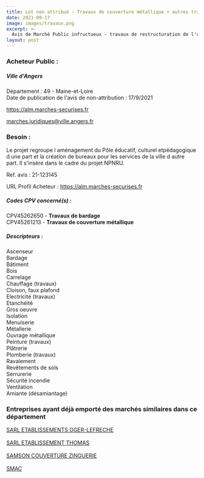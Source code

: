 ```yaml
---
title: Lot non attribué - Travaux de couverture métallique + autres travaux
date: 2021-09-17
image: images/travaux.png
excerpt: >-
  Avis de Marché Public infructueux - travaux de restructuration de l'ancien foyer des jeunes travailleurs dans le quartier npnru monplaisir à angers
layout: post
---
```


### Acheteur Public :
##### Ville d'Angers
Département : 49 - Maine-et-Loire<br/>
Date de publication de l'avis de non-attribution : 17/9/2021


https://alm.marches-securises.fr

marches.juridiques@ville.angers.fr


### Besoin :

Le projet regroupe l aménagement du Pôle éducatif, culturel etpédagogique d une part et la création de bureaux pour les services de la ville d autre part. Il s'insère dans le cadre du projet NPNRU.

Ref. avis : 21-123145

URL Profil Acheteur : https://alm.marches-securises.fr

##### Codes CPV concerné(s) :
CPV45262650 - **Travaux de bardage** <br/>
CPV45261213 - **Travaux de couverture métallique** <br/>

##### Descripteurs :
Ascenseur <br/>
Bardage <br/>
Bâtiment <br/>
Bois <br/>
Carrelage <br/>
Chauffage (travaux) <br/>
Cloison, faux plafond <br/>
Electricité (travaux) <br/>
Etanchéité <br/>
Gros oeuvre <br/>
Isolation <br/>
Menuiserie <br/>
Métallerie <br/>
Ouvrage métallique <br/>
Peinture (travaux) <br/>
Plâtrerie <br/>
Plomberie (travaux) <br/>
Ravalement <br/>
Revêtements de sols <br/>
Serrurerie <br/>
Sécurité incendie <br/>
Ventilation <br/>
Amiante (désamiantage) <br/>

### Entreprises ayant déjà emporté des marchés similaires dans ce département
<a href="/entreprise-544/siren-306041435">SARL ETABLISSEMENTS OGER-LEFRECHE</a><br/><br/>
<a href="/entreprise-551/siren-353422942">SARL ETABLISSEMENT THOMAS</a><br/><br/>
<a href="/entreprise-561/siren-442975819">SAMSON COUVERTURE ZINGUERIE</a><br/><br/>
<a href="/entreprise-573/siren-682040837">SMAC</a><br/><br/>
